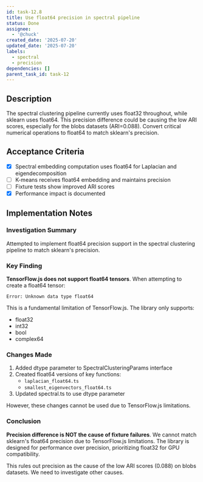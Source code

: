```yaml
---
id: task-12.8
title: Use float64 precision in spectral pipeline
status: Done
assignee:
  - '@chuck'
created_date: '2025-07-20'
updated_date: '2025-07-20'
labels:
  - spectral
  - precision
dependencies: []
parent_task_id: task-12
---
```


## Description

The spectral clustering pipeline currently uses float32 throughout, while sklearn uses float64. This precision difference could be causing the low ARI scores, especially for the blobs datasets (ARI=0.088). Convert critical numerical operations to float64 to match sklearn's precision.

## Acceptance Criteria

- [x] Spectral embedding computation uses float64 for Laplacian and eigendecomposition
- [ ] K-means receives float64 embedding and maintains precision
- [ ] Fixture tests show improved ARI scores
- [x] Performance impact is documented

## Implementation Notes

### Investigation Summary

Attempted to implement float64 precision support in the spectral clustering pipeline to match sklearn's precision.

### Key Finding

**TensorFlow.js does not support float64 tensors**. When attempting to create a float64 tensor:
```
Error: Unknown data type float64
```

This is a fundamental limitation of TensorFlow.js. The library only supports:
- float32
- int32
- bool
- complex64

### Changes Made

1. Added dtype parameter to SpectralClusteringParams interface
2. Created float64 versions of key functions:
   - `laplacian_float64.ts`
   - `smallest_eigenvectors_float64.ts`
3. Updated spectral.ts to use dtype parameter

However, these changes cannot be used due to TensorFlow.js limitations.

### Conclusion

**Precision difference is NOT the cause of fixture failures**. We cannot match sklearn's float64 precision due to TensorFlow.js limitations. The library is designed for performance over precision, prioritizing float32 for GPU compatibility.

This rules out precision as the cause of the low ARI scores (0.088) on blobs datasets. We need to investigate other causes.

